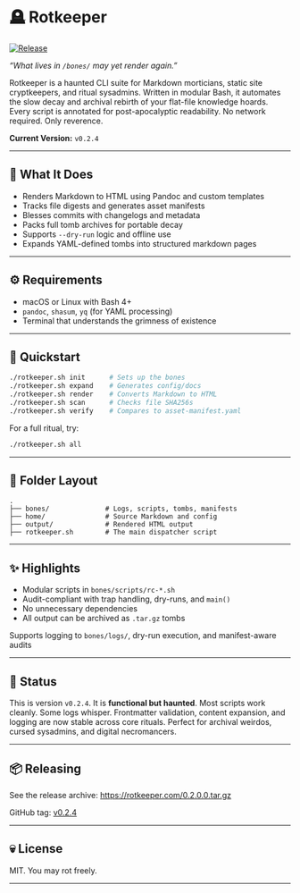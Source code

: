 # 🪦 Rotkeeper

[![Release](https://img.shields.io/github/v/release/drawmeanelephant/rotkeeper?sort=semver)](https://github.com/drawmeanelephant/rotkeeper/releases)

*“What lives in `/bones/` may yet render again.”*

Rotkeeper is a haunted CLI suite for Markdown morticians, static site cryptkeepers, and ritual sysadmins.
Written in modular Bash, it automates the slow decay and archival rebirth of your flat-file knowledge hoards.
Every script is annotated for post-apocalyptic readability. No network required. Only reverence.

**Current Version:** `v0.2.4`

***

## 📁 What It Does

- Renders Markdown to HTML using Pandoc and custom templates
- Tracks file digests and generates asset manifests
- Blesses commits with changelogs and metadata
- Packs full tomb archives for portable decay
- Supports `--dry-run` logic and offline use
- Expands YAML-defined tombs into structured markdown pages

***

## ⚙️ Requirements

- macOS or Linux with Bash 4+
- `pandoc`, `shasum`, `yq` (for YAML processing)
- Terminal that understands the grimness of existence

***

## 🔧 Quickstart

```bash
./rotkeeper.sh init      # Sets up the bones
./rotkeeper.sh expand    # Generates config/docs
./rotkeeper.sh render    # Converts Markdown to HTML
./rotkeeper.sh scan      # Checks file SHA256s
./rotkeeper.sh verify    # Compares to asset-manifest.yaml
```

For a full ritual, try:
```bash
./rotkeeper.sh all
```

***

## 📜 Folder Layout

```
.
├── bones/              # Logs, scripts, tombs, manifests
├── home/               # Source Markdown and config
├── output/             # Rendered HTML output
├── rotkeeper.sh        # The main dispatcher script
```

***

## ✨ Highlights

- Modular scripts in `bones/scripts/rc-*.sh`
- Audit-compliant with trap handling, dry-runs, and `main()`
- No unnecessary dependencies
- All output can be archived as `.tar.gz` tombs

Supports logging to `bones/logs/`, dry-run execution, and manifest-aware audits

***

## 🚧 Status

This is version `v0.2.4`.
It is **functional but haunted**.
Most scripts work cleanly. Some logs whisper.
Frontmatter validation, content expansion, and logging are now stable across core rituals.
Perfect for archival weirdos, cursed sysadmins, and digital necromancers.

***

## 📦 Releasing

See the release archive:
https://rotkeeper.com/0.2.0.0.tar.gz

GitHub tag: [v0.2.4](https://github.com/drawmeanelephant/rotkeeper/releases/tag/0.2.4)

***

## 💀 License

MIT. You may rot freely.

***

<!--
⚠️ This is a post-labor ritual CLI.
Do not manually maintain what entropy can clean for you.
-->